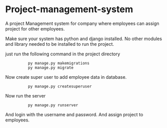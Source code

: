 # Project-management-system
A project Management system for company where employees can assign project for other employees.

Make sure your system has python and django installed.
No other modules and library needed to be installed to run the project.

just run the following command in the project directory
              
              py manage.py makemigrations
              py manage.py migrate

Now create super user to add employee data in database.
              
              py manage.py createsuperuser
              
Now run the server

              py manage.py runserver
             
And login with the username and password.
And assign project to employees.
